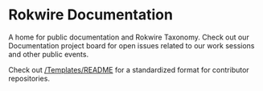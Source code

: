 # Rokwire Documentation
A home for public documentation and Rokwire Taxonomy. Check out our Documentation project board for open issues related to our work sessions and other public events.

Check out [/Templates/README](https://github.com/rokwire/rokwire-docs/blob/main/Templates/README-template.md) for a standardized format for contributor repositories.
